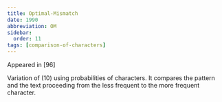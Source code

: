 ```yaml
---
title: Optimal-Mismatch
date: 1990
abbreviation: OM
sidebar:
  order: 11
tags: [comparison-of-characters]
---
```


Appeared in [96]

Variation of (10) using probabilities of characters. It compares the pattern and the text proceeding from the less frequent to the more frequent character.

